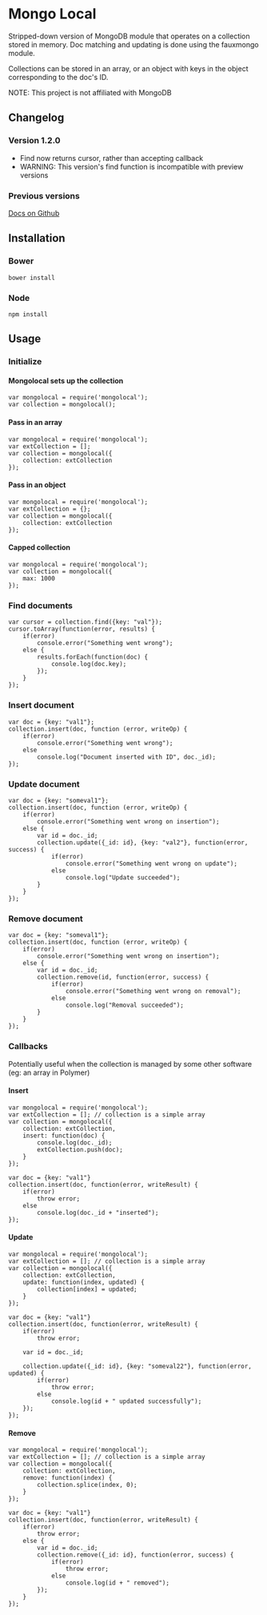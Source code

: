 # Mongo Local #

Stripped-down version of MongoDB module that operates on a collection stored in memory. Doc matching and updating is done using the fauxmongo module.

Collections can be stored in an array, or an object with keys in the object corresponding to the doc's ID.

NOTE: This project is not affiliated with MongoDB

## Changelog ##

### Version 1.2.0 ###

* Find now returns cursor, rather than accepting callback
* WARNING: This version's find function is incompatible with preview versions

### Previous versions ###

[Docs on Github](https://github.com/johnvmt/mongolocal/tree/1.1.6)

## Installation ##

### Bower ###
	
	bower install

### Node ###

	npm install
	
## Usage ##

### Initialize ###

#### Mongolocal sets up the collection ####

	var mongolocal = require('mongolocal');
	var collection = mongolocal();
	
#### Pass in an array ####

	var mongolocal = require('mongolocal');
	var extCollection = [];
	var collection = mongolocal({
		collection: extCollection
	});

#### Pass in an object ####

	var mongolocal = require('mongolocal');
	var extCollection = {};
	var collection = mongolocal({
		collection: extCollection
	});
	
#### Capped collection ####

	var mongolocal = require('mongolocal');
	var collection = mongolocal({
		max: 1000
	});
	
### Find documents ###

	var cursor = collection.find({key: "val"});
	cursor.toArray(function(error, results) {
		if(error)
			console.error("Something went wrong");
		else {
			results.forEach(function(doc) {
				console.log(doc.key);
			});
		}
	});
	
### Insert document ###

	var doc = {key: "val1"};
	collection.insert(doc, function (error, writeOp) {
		if(error)
			console.error("Something went wrong");
		else
			console.log("Document inserted with ID", doc._id);
	});
	
### Update document ###

	var doc = {key: "someval1"};
    collection.insert(doc, function (error, writeOp) {
		if(error)
			console.error("Something went wrong on insertion");
		else {
			var id = doc._id;
			collection.update({_id: id}, {key: "val2"}, function(error, success) {
				if(error)
					console.error("Something went wrong on update");
				else
					console.log("Update succeeded");
			}
		}
	});

### Remove document ###

	var doc = {key: "someval1"};
	collection.insert(doc, function (error, writeOp) {
		if(error)
			console.error("Something went wrong on insertion");
		else {
			var id = doc._id;
			collection.remove(id, function(error, success) {
				if(error)
					console.error("Something went wrong on removal");
				else
					console.log("Removal succeeded");
			}
		}
	});


### Callbacks ###

Potentially useful when the collection is managed by some other software (eg: an array in Polymer)

#### Insert ####

	var mongolocal = require('mongolocal');
	var extCollection = []; // collection is a simple array
	var collection = mongolocal({
		collection: extCollection,
		insert: function(doc) {
			console.log(doc._id);
			extCollection.push(doc);
		}
	});

	var doc = {key: "val1"}
	collection.insert(doc, function(error, writeResult) {
		if(error)
			throw error;
		else
			console.log(doc._id + "inserted");
	});
	
#### Update ####

	var mongolocal = require('mongolocal');
    var extCollection = []; // collection is a simple array
    var collection = mongolocal({
		collection: extCollection,
		update: function(index, updated) {
			collection[index] = updated;
		}
	});

	var doc = {key: "val1"}
	collection.insert(doc, function(error, writeResult) {
		if(error)
			throw error;

		var id = doc._id;

		collection.update({_id: id}, {key: "someval22"}, function(error, updated) {
			if(error)
				throw error;
			else
				console.log(id + " updated successfully");
		});
	});

#### Remove ####

	var mongolocal = require('mongolocal');
	var extCollection = []; // collection is a simple array
	var collection = mongolocal({
		collection: extCollection,
		remove: function(index) {
			collection.splice(index, 0);
		}
	});

	var doc = {key: "val1"}
	collection.insert(doc, function(error, writeResult) {
		if(error)
			throw error;
		else {
			var id = doc._id;
			collection.remove({_id: id}, function(error, success) {
				if(error)
					throw error;
				else
					console.log(id + " removed");
			});
		}
	});